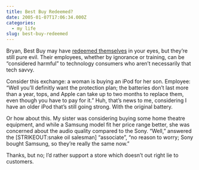 ```yaml
---
title: Best Buy Redeemed?
date: 2005-01-07T17:06:34.000Z
categories:
  - my life
slug: best-buy-redeemed
---
```

Bryan, Best Buy may have [redeemed themselves][1]  in your eyes, but they’re still pure evil. Their employees, whether by ignorance or training, can be “considered harmful” to technology consumers who aren’t necessarily that tech savvy.

Consider this exchange: a woman is buying an iPod for her son. Employee: “Well you’ll definitly want the protection plan; the batteries don’t last more than a year, tops, and Apple can take up to two months to replace them, even though you have to pay for it.” Huh, that’s news to me, considering I have an older iPod that’s still going strong. With the original battery.

Or how about this. My sister was considering buying some home theatre equipment, and while a Samsung model fit her price range better, she was concerned about the audio quality compared to the Sony. “Well,” answered the [<span class="caps">STRIKEOUT</span>:snake oil salesman] “associate”, “no reason to worry; Sony bought Samsung, so they’re really the same now.”

Thanks, but no; I’d rather support a store which doesn’t out right lie to customers.



 [1]: http://www.reigndropsfall.net/index.php?itemid=127
